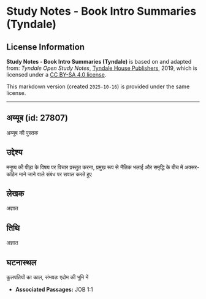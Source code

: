 # Study Notes - Book Intro Summaries (Tyndale)

## License Information

**Study Notes - Book Intro Summaries (Tyndale)** is based on and adapted from: _Tyndale Open Study Notes_, [Tyndale House Publishers](https://tyndaleopenresources.com/), 2019, which is licensed under a [CC BY-SA 4.0 license](https://creativecommons.org/licenses/by-sa/4.0/legalcode.en).

This markdown version (created `2025-10-16`) is provided under the same license.



--------------------------------

## अय्यूब (id: 27807)

अय्यूब की पुस्तक

उद्देश्य
--------

मनुष्य की पीड़ा के विषय पर विचार प्रस्तुत करना, प्रमुख रूप से नैतिक भलाई और समृद्धि के बीच में अक्सर\-कठिन माने जाने वाले संबंध पर सवाल करते हुए

लेखक
----

अज्ञात

तिथि
----

अज्ञात

घटनास्थल
--------

कुलपतियों का काल, संभवतः एदोम की भूमि में

* **Associated Passages:** JOB 1:1

